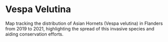 # Vespa Velutina

Map tracking the distribution of Asian Hornets (Vespa velutina) in Flanders from 2019 to 2021, highlighting the spread of this invasive species and aiding conservation efforts.
